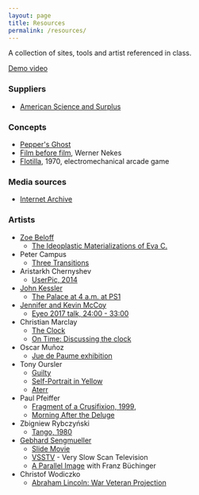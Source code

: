 ```yaml
---
layout: page
title: Resources
permalink: /resources/
---
```


A collection of sites, tools and artist referenced in class.

[Demo video](https://www.dropbox.com/s/gfxe24sjc5ey49l/09262017_granoffview.mov?dl=0)

### Suppliers

* [American Science and Surplus](http://sciplus.com)

### Concepts

* [Pepper's Ghost](https://en.wikipedia.org/wiki/Pepper%27s_ghost)
* [Film before film](https://www.youtube.com/watch?v=s0KADBMXY-8), Werner Nekes
* [Flotilla](https://www.youtube.com/watch?v=rDFaqnwp9Rg), 1970, electromechanical arcade game

### Media sources

* [Internet Archive](http://archive.org/)

### Artists

* [Zoe Beloff](http://www.zoebeloff.com)
  * [The Ideoplastic Materializations of Eva C.](http://www.zoebeloff.com/eva/)
* Peter Campus
  * [Three Transitions](https://www.youtube.com/watch?v=Ar99AfOJ2o8)
* Aristarkh Chernyshev
  * [UserPic, 2014](https://vimeo.com/110937131) 
* [John Kessler](http://www.jonkessler.com/)
  * [The Palace at 4 a.m. at PS1](https://www.youtube.com/watch?v=k-uBggfiMGo)
* [Jennifer and Kevin McCoy](http://mccoyspace.com/)
  * [Eyeo 2017 talk, 24:00 - 33:00](https://vimeo.com/232544899)
* Christian Marclay
  * [The Clock](https://www.youtube.com/watch?v=xp4EUryS6ac)
  * [On Time: Discussing the clock](https://www.youtube.com/watch?v=EQ_wKD6XQTM)
* Oscar Muñoz
  * [Jue de Paume exhibition](https://vimeo.com/98543782)
* Tony Oursler
  * [Guilty](https://www.youtube.com/watch?v=zbj-Nsqg11E)
  * [Self-Portrait in Yellow](https://www.youtube.com/watch?v=OkSOLlmTFoc&t=5s)
  * [Aterr](https://www.youtube.com/watch?v=StwsM_riSf0)
* Paul Pfeiffer
  * [Fragment of a Crusifixion, 1999](https://www.youtube.com/watch?v=cu12tN8AJdU), 
  * [Morning After the Deluge](https://www.youtube.com/watch?v=9-i_JTR7eMc)
* Zbigniew Rybczyński
  * [Tango, 1980](https://vimeo.com/90339479)
* [Gebhard Sengmueller](http://www.gebseng.com)
  * [Slide Movie](https://vimeo.com/143231146)
  * [VSSTV](https://vimeo.com/143231190) - Very Slow Scan Television
  * [A Parallel Image](https://vimeo.com/143229255) with Franz Büchinger
* Christof Wodiczko
  * [Abraham Lincoln: War Veteran Projection](https://vimeo.com/53446621)



